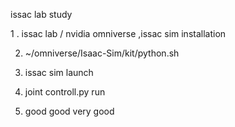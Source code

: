 issac lab study

1 . issac lab / nvidia omniverse ,issac sim installation  

2. ~/omniverse/Isaac-Sim/kit/python.sh

3. issac sim launch

4. joint controll.py run

5. good good very good
